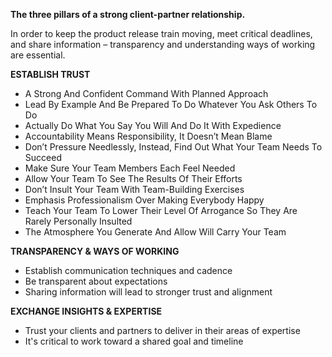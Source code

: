 **The three pillars of a strong client-partner relationship.**

In order to keep the product release train moving, meet critical deadlines, and share information – transparency and understanding ways of working are essential.

**ESTABLISH TRUST**
- A Strong And Confident Command With Planned Approach
- Lead By Example And Be Prepared To Do Whatever You Ask Others To Do
- Actually Do What You Say You Will And Do It With Expedience
- Accountability Means Responsibility, It Doesn’t Mean Blame
- Don’t Pressure Needlessly, Instead, Find Out What Your Team Needs To Succeed
- Make Sure Your Team Members Each Feel Needed 
- Allow Your Team To See The Results Of Their Efforts
- Don’t Insult Your Team With Team-Building Exercises
- Emphasis Professionalism Over Making Everybody Happy
- Teach Your Team To Lower Their Level Of Arrogance So They Are Rarely Personally Insulted
- The Atmosphere You Generate And Allow Will Carry Your Team

**TRANSPARENCY & WAYS OF WORKING**
- Establish communication techniques and cadence
- Be transparent about expectations
- Sharing information will lead to stronger trust and alignment

**EXCHANGE INSIGHTS & EXPERTISE**
- Trust your clients and partners to deliver in their areas of expertise
- It's critical to work toward a shared goal and timeline
